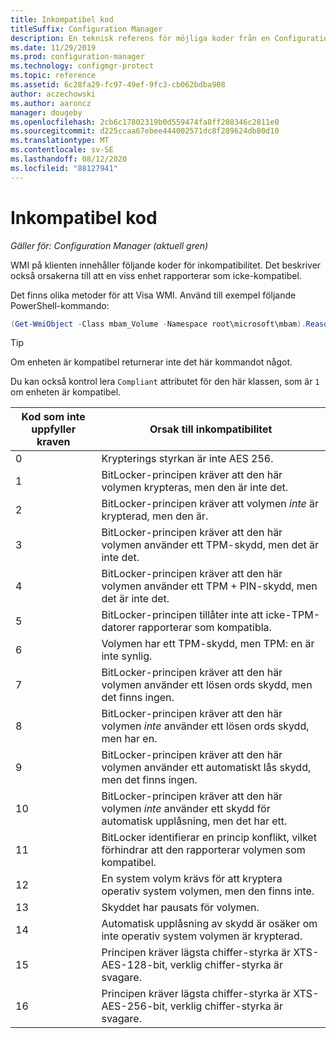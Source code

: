 ```yaml
---
title: Inkompatibel kod
titleSuffix: Configuration Manager
description: En teknisk referens för möjliga koder från en Configuration Manager-klient som inte är kompatibel med BitLocker-principen
ms.date: 11/29/2019
ms.prod: configuration-manager
ms.technology: configmgr-protect
ms.topic: reference
ms.assetid: 6c28fa29-fc97-49ef-9fc3-cb062bdba908
author: aczechowski
ms.author: aaroncz
manager: dougeby
ms.openlocfilehash: 2cb6c17802319b0d559474fa8ff208346c2811e0
ms.sourcegitcommit: d225ccaa67ebee444002571dc8f289624db80d10
ms.translationtype: MT
ms.contentlocale: sv-SE
ms.lasthandoff: 08/12/2020
ms.locfileid: "88127941"
---
```

# <a name="non-compliance-codes"></a>Inkompatibel kod

*Gäller för: Configuration Manager (aktuell gren)*

<!--3601034-->

WMI på klienten innehåller följande koder för inkompatibilitet. Det beskriver också orsakerna till att en viss enhet rapporterar som icke-kompatibel.

Det finns olika metoder för att Visa WMI. Använd till exempel följande PowerShell-kommando:

``` PowerShell
(Get-WmiObject -Class mbam_Volume -Namespace root\microsoft\mbam).ReasonsForNoncompliance
```

> [!TIP]
> Om enheten är kompatibel returnerar inte det här kommandot något.
>
> Du kan också kontrol lera `Compliant` attributet för den här klassen, som är `1` om enheten är kompatibel.

|Kod som inte uppfyller kraven|Orsak till inkompatibilitet|
|--- |--- |
|0|Krypterings styrkan är inte AES 256.|
|1|BitLocker-principen kräver att den här volymen krypteras, men den är inte det.|
|2|BitLocker-principen kräver att volymen *inte* är krypterad, men den är.|
|3|BitLocker-principen kräver att den här volymen använder ett TPM-skydd, men det är inte det.|
|4|BitLocker-principen kräver att den här volymen använder ett TPM + PIN-skydd, men det är inte det.|
|5|BitLocker-principen tillåter inte att icke-TPM-datorer rapporterar som kompatibla.|
|6|Volymen har ett TPM-skydd, men TPM: en är inte synlig.|
|7|BitLocker-principen kräver att den här volymen använder ett lösen ords skydd, men det finns ingen.|
|8|BitLocker-principen kräver att den här volymen *inte* använder ett lösen ords skydd, men har en.|
|9|BitLocker-principen kräver att den här volymen använder ett automatiskt lås skydd, men det finns ingen.|
|10|BitLocker-principen kräver att den här volymen *inte* använder ett skydd för automatisk upplåsning, men det har ett.|
|11|BitLocker identifierar en princip konflikt, vilket förhindrar att den rapporterar volymen som kompatibel.|
|12|En system volym krävs för att kryptera operativ system volymen, men den finns inte.|
|13|Skyddet har pausats för volymen.|
|14|Automatisk upplåsning av skydd är osäker om inte operativ system volymen är krypterad.|
|15|Principen kräver lägsta chiffer-styrka är XTS-AES-128-bit, verklig chiffer-styrka är svagare.|
|16|Principen kräver lägsta chiffer-styrka är XTS-AES-256-bit, verklig chiffer-styrka är svagare.|

